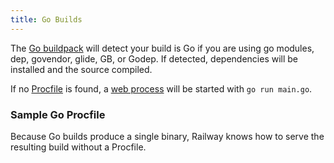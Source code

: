 ```yaml
---
title: Go Builds
---
```


The [Go buildpack](https://github.com/heroku/heroku-buildpack-go) will detect
your build is Go if you are using go modules, dep, govendor, glide, GB, or
Godep. If detected, dependencies will be installed and the source compiled.

If no [Procfile](/deploy/builds#procfile) is found,
a [web process](/deploy/builds#web-process) will be started
with `go run main.go`.

### Sample Go Procfile

Because Go builds produce a single binary, Railway knows how to serve the resulting build without a Procfile.